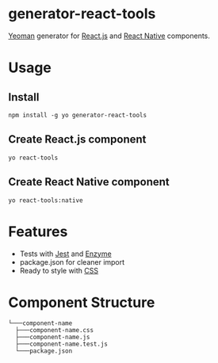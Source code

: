 # generator-react-tools
[Yeoman](http://yeoman.io) generator for [React.js](https://reactjs.org/) and [React Native](https://facebook.github.io/react-native/) components.

# Usage
## Install
```
npm install -g yo generator-react-tools
```
## Create React.js component
```
yo react-tools
```
## Create React Native component
```
yo react-tools:native
```

# Features
- Tests with [Jest](https://jestjs.io/) and [Enzyme](https://github.com/airbnb/enzyme)
- package.json for cleaner import
- Ready to style with [CSS](https://css-tricks.com/almanac/)

# Component Structure
```
└───component-name
  ├───component-name.css
  ├───component-name.js
  ├───component-name.test.js
  └───package.json
```
